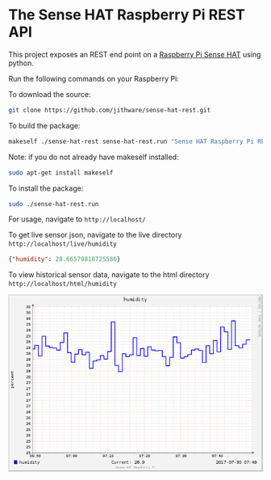 # The Sense HAT Raspberry Pi REST API

This project exposes an REST end point on a [Raspberry Pi Sense HAT](http://amzn.to/2eWl5wz) using python.

Run the following commands on your Raspberry Pi:

To download the source:

```sh
git clone https://github.com/jithware/sense-hat-rest.git
```

To build the package:

```sh
makeself ./sense-hat-rest sense-hat-rest.run "Sense HAT Raspberry Pi REST API" ./setup.sh
```

Note: if you do not already have makeself installed:

```sh
sudo apt-get install makeself
```

To install the package:

```sh
sudo ./sense-hat-rest.run
```

For usage, navigate to `http://localhost/`

To get live sensor json, navigate to the live directory `http://localhost/live/humidity`

```json
{"humidity": 28.66579818725586}
```

To view historical sensor data, navigate to the html directory `http://localhost/html/humidity`

![humidity](https://raw.githubusercontent.com/jithware/sense-hat-rest/master/images/humidity.png)
